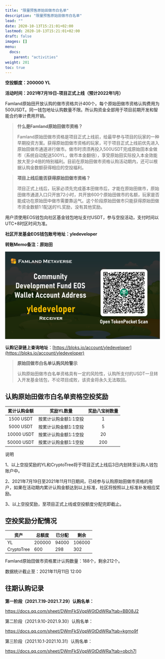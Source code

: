 ```yaml
---
title: "限量预售原始田做市白名单"
description: "限量预售原始田做市白名单"
lead: ""
date: 2020-10-13T15:21:01+02:00
lastmod: 2020-10-13T15:21:01+02:00
draft: false
images: []
menu:
  docs:
    parent: "activities"
weight: 201
toc: true
---
```


**空投额度：200000 YL**

**活动时间：2021年7月19日-项目正式上线（预计2022年1月）**

Famland原始田开放认购的做市资格共计400个。每个原始田做市资格认购费用为500USDT。同一钱包地址认购数量不限。所认购资金全部用于项目前期开发和智能合约审计费用开销。

> **什么是Famland原始田做市资格？**
>
> Famland原始田做市资格是项目正式上线前，给最早参与项目的玩家的一种早期投资方案。获得原始田做市资格的玩家，可于项目正式上线前优先进入原始田做市通道进行做市。做市时须须再投入500USDT完成原始田本金做市（系统自动配送500YL，做市本金翻倍），享受原始田实际投入本金效能放大至少4倍的特别福利。目前在原始田做市资格认购活动期内，还可以根据认购金数额获得相应的空投福利。

> **项目上线后能否获得原始田做市资格？**
>
> 项目正式上线后，玩家必须先完成基本田做市后，才能在原始田做市，原始田做市通道入口只开放72小时，共开放600个原始田做市的名额，玩家是否能成功在原始田中做市需要靠运气。这个阶段原始田做市只能获得原始田做市资金数额1:1配送的YL奖励，没有其他奖励。

用户须使用EOS钱包向社区基金钱包地址支付USDT，参与空投活动，支付时间以UTC+8时区时间为准。

**社区开发基金EOS钱包账号地址：yledeveloper**

**转账Memo备注：原始田**

![](3.PNG)

**认购记录链上查询地址**：[https://bloks.io/account/yledeveloper](https://bloks.io/account/yledeveloper)

> **原始田做市白名单认购风险警示**
>
> 认购原始田做市白名单资格具有一定的风险性，认购所支付的USDT一旦转入开发基金钱包，不论项目成败，该资金将永久无法取回。



## 认购原始田做市白名单资格空投奖励

| 累计认购金额 |      奖励YL数量       | 奖励八宝树数量 |
| :----------: | :-------------------: | :------------: |
|  1500 USDT   | 按累计认购金额1:1空投 |       1        |
|  5000 USDT   | 按累计认购金额1:1空投 |       5        |
|  10000 USDT  | 按累计认购金额1:1空投 |       20       |
|  50000 USDT  | 按累计认购金额1:1空投 |      200       |

说明

1、以上空投奖励的YL和CryptoTree将于项目正式上线后3日内划转至认购人钱包账户中。

2、2021年7月19日至2021年11月11日期间，已经参与认购原始田做市资格的用户，如果在活动期内累计认购金额达到以上标准，社区将按照以上标准补发相应奖励。

3、以上空投奖励，至项目正式上线或空投额度分配完即截止。



## 空投奖励分配情况

| 资产       | 总额度 | 已分配 | 剩余   |
| ---------- | ------ | ------ | ------ |
| YL         | 200000 | 94000  | 106000 |
| CryptoTree | 600    | 298    | 302    |

Famland原始田做市资格累计认购数量：188个，剩余212个。

数据统计截止至：2021年11月11日 12:00

  

## 往期认购记录

**第一阶段（2021.7.19-2021.7.29）认购名单：** 

https://docs.qq.com/sheet/DWmFkSVppWGtDdWRa?tab=BB08J2

第二阶段（2021.9.10-2021.9.30）认购名单：

https://docs.qq.com/sheet/DWmFkSVppWGtDdWRa?tab=kgmo9f

第三阶段（2021.10.1-2021.10.31）认购名单：

https://docs.qq.com/sheet/DWmFkSVppWGtDdWRa?tab=obch7l
